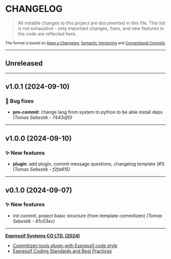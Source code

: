 # CHANGELOG

> All notable changes to this project are documented in this file.
> This list is not exhaustive - only important changes, fixes, and new features in the code are reflected here.

<sub>The format is based on [Keep a Changelog](https://keepachangelog.com/en/1.0.0/),     [Semantic Versioning](https://semver.org/spec/v2.0.0.html) and     [Conventional Commits](https://www.conventionalcommits.org/en/v1.0.0/)
</sub>

---

## Unreleased

---

## v1.0.1 (2024-09-10)

### 🐛 Bug fixes

- **pre-commit**: change lang from system to python to be able install deps *(Tomas Sebestik - 7443af0)*

---

## v1.0.0 (2024-09-10)

### ✨ New features

- **plugin**: add plugin, commit message questions, changelog template (#1) *(Tomas Sebestik - f2fa815)*

---

## v0.1.0 (2024-09-07)

### ✨ New features

- init commit, project basic structure (from template commitizen) *(Tomas Sebestik - 61c03ec)*

---

**[Espressif Systems CO LTD. (2024)](https://www.espressif.com/)**

- [Commitizen tools plugin with Espressif code style](https://www.github.com/espressif/cz-plugin-espressif)
- [Espressif Coding Standards and Best Practices](https://www.github.com/espressif/standards)
